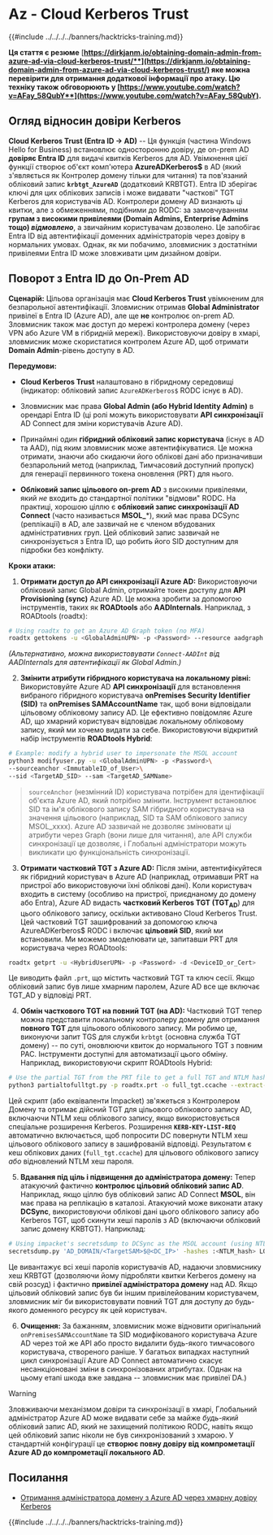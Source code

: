 # Az - Cloud Kerberos Trust

{{#include ../../../../banners/hacktricks-training.md}}

**Ця стаття є резюме** [**https://dirkjanm.io/obtaining-domain-admin-from-azure-ad-via-cloud-kerberos-trust/**](https://dirkjanm.io/obtaining-domain-admin-from-azure-ad-via-cloud-kerberos-trust/) **яке можна перевірити для отримання додаткової інформації про атаку. Цю техніку також обговорюють у** [**https://www.youtube.com/watch?v=AFay_58QubY**](https://www.youtube.com/watch?v=AFay_58QubY)**.**

## Огляд відносин довіри Kerberos

**Cloud Kerberos Trust (Entra ID -> AD)** -- Ця функція (частина Windows Hello for Business) встановлює односторонню довіру, де on-prem AD **довіряє Entra ID** для видачі квитків Kerberos для AD. Увімкнення цієї функції створює об'єкт комп'ютера **AzureADKerberos$** в AD (який з'являється як Контролер домену тільки для читання) та пов'язаний обліковий запис **`krbtgt_AzureAD`** (додатковий KRBTGT). Entra ID зберігає ключі для цих облікових записів і може видавати "часткові" TGT Kerberos для користувачів AD. Контролери домену AD визнають ці квитки, але з обмеженнями, подібними до RODC: за замовчуванням **групам з високими привілеями (Domain Admins, Enterprise Admins тощо) *відмовлено***, а звичайним користувачам дозволено. Це запобігає Entra ID від автентифікації доменних адміністраторів через довіру в нормальних умовах. Однак, як ми побачимо, зловмисник з достатніми привілеями Entra ID може зловживати цим дизайном довіри.

## Поворот з Entra ID до On-Prem AD

**Сценарій:** Цільова організація має **Cloud Kerberos Trust** увімкненим для безпарольної автентифікації. Зловмисник отримав **Global Administrator** привілеї в Entra ID (Azure AD), але ще **не** контролює on-prem AD. Зловмисник також має доступ до мережі контролера домену (через VPN або Azure VM в гібридній мережі). Використовуючи довіру в хмарі, зловмисник може скористатися контролем Azure AD, щоб отримати **Domain Admin**-рівень доступу в AD.

**Передумови:**

-   **Cloud Kerberos Trust** налаштовано в гібридному середовищі (індикатор: обліковий запис `AzureADKerberos$` RODC існує в AD).

-   Зловмисник має права **Global Admin (або Hybrid Identity Admin)** в орендарі Entra ID (ці ролі можуть використовувати **API синхронізації** AD Connect для зміни користувачів Azure AD).

-   Принаймні один **гібридний обліковий запис користувача** (існує в AD та AAD), під яким зловмисник може автентифікуватися. Це можна отримати, знаючи або скидаючи його облікові дані або призначивши безпарольний метод (наприклад, Тимчасовий доступний пропуск) для генерації первинного токена оновлення (PRT) для нього.

-   **Обліковий запис цільового on-prem AD** з високими привілеями, який *не* входить до стандартної політики "відмови" RODC. На практиці, хорошою ціллю є **обліковий запис синхронізації AD Connect** (часто називається **MSOL_***), який має права DCSync (реплікації) в AD, але зазвичай не є членом вбудованих адміністративних груп. Цей обліковий запис зазвичай не синхронізується з Entra ID, що робить його SID доступним для підробки без конфлікту.

**Кроки атаки:**

1.  **Отримати доступ до API синхронізації Azure AD:** Використовуючи обліковий запис Global Admin, отримайте токен доступу для **API Provisioning (sync)** Azure AD. Це можна зробити за допомогою інструментів, таких як **ROADtools** або **AADInternals**. Наприклад, з ROADtools (roadtx):
```bash
# Using roadtx to get an Azure AD Graph token (no MFA)
roadtx gettokens -u <GlobalAdminUPN> -p <Password> --resource aadgraph
```
*(Альтернативно, можна використовувати `Connect-AADInt` від AADInternals для автентифікації як Global Admin.)*

2.  **Змінити атрибути гібридного користувача на локальному рівні:** Використовуйте Azure AD **API синхронізації** для встановлення вибраного гібридного користувача **onPremises Security Identifier (SID)** та **onPremises SAMAccountName** так, щоб вони відповідали цільовому обліковому запису AD. Це ефективно повідомляє Azure AD, що хмарний користувач відповідає локальному обліковому запису, який ми хочемо видати за себе. Використовуючи відкритий набір інструментів **ROADtools Hybrid**:
```bash
# Example: modify a hybrid user to impersonate the MSOL account
python3 modifyuser.py -u <GlobalAdminUPN> -p <Password>\
--sourceanchor <ImmutableID_of_User>\
--sid <TargetAD_SID> --sam <TargetAD_SAMName>
```
> `sourceAnchor` (незмінний ID) користувача потрібен для ідентифікації об'єкта Azure AD, який потрібно змінити. Інструмент встановлює SID та ім'я облікового запису SAM гібридного користувача на значення цільового (наприклад, SID та SAM облікового запису MSOL_xxxx). Azure AD зазвичай не дозволяє змінювати ці атрибути через Graph (вони лише для читання), але API служби синхронізації це дозволяє, і Глобальні адміністратори можуть викликати цю функціональність синхронізації.

3.  **Отримати частковий TGT з Azure AD:** Після зміни, автентифікуйтеся як гібридний користувач в Azure AD (наприклад, отримавши PRT на пристрої або використовуючи їхні облікові дані). Коли користувач входить в систему (особливо на пристрої, приєднаному до домену або Entra), Azure AD видасть **частковий Kerberos TGT (TGT**<sub>**AD**</sub>) для цього облікового запису, оскільки активовано Cloud Kerberos Trust. Цей частковий TGT зашифрований за допомогою ключа AzureADKerberos$ RODC і включає **цільовий SID**, який ми встановили. Ми можемо змоделювати це, запитавши PRT для користувача через ROADtools:
```bash
roadtx getprt -u <HybridUserUPN> -p <Password> -d <DeviceID_or_Cert>
```
Це виводить файл `.prt`, що містить частковий TGT та ключ сесії. Якщо обліковий запис був лише хмарним паролем, Azure AD все ще включає TGT_AD у відповіді PRT.

4.  **Обмін часткового TGT на повний TGT (на AD):** Частковий TGT тепер можна представити локальному контролеру домену для отримання **повного TGT** для цільового облікового запису. Ми робимо це, виконуючи запит TGS для служби `krbtgt` (основна служба TGT домену) -- по суті, оновлюючи квиток до нормального TGT з повним PAC. Інструменти доступні для автоматизації цього обміну. Наприклад, використовуючи скрипт ROADtools Hybrid:
```bash
# Use the partial TGT from the PRT file to get a full TGT and NTLM hash
python3 partialtofulltgt.py -p roadtx.prt -o full_tgt.ccache --extract-hash
```
Цей скрипт (або еквіваленти Impacket) зв'яжеться з Контролером Домену та отримає дійсний TGT для цільового облікового запису AD, включаючи NTLM хеш облікового запису, якщо використовується спеціальне розширення Kerberos. Розширення **`KERB-KEY-LIST-REQ`** автоматично включається, щоб попросити DC повернути NTLM хеш цільового облікового запису в зашифрованій відповіді. Результатом є кеш облікових даних (`full_tgt.ccache`) для цільового облікового запису *або* відновлений NTLM хеш пароля.

5.  **Вдавання під ціль і підвищення до адміністратора домену:** Тепер атакуючий фактично **контролює цільовий обліковий запис AD**. Наприклад, якщо ціллю був обліковий запис AD Connect **MSOL**, він має права на реплікацію в каталозі. Атакуючий може виконати атаку **DCSync**, використовуючи облікові дані цього облікового запису або Kerberos TGT, щоб скинути хеші паролів з AD (включаючи обліковий запис домену KRBTGT). Наприклад:
```bash
# Using impacket's secretsdump to DCSync as the MSOL account (using NTLM hash)
secretsdump.py 'AD_DOMAIN/<TargetSAM>$@<DC_IP>' -hashes :<NTLM_hash> LOCAL
```
Це вивантажує всі хеші паролів користувачів AD, надаючи зловмиснику хеш KRBTGT (дозволяючи йому підробляти квитки Kerberos домену на свій розсуд) і фактично **привілеї адміністратора домену** над AD. Якщо цільовий обліковий запис був би іншим привілейованим користувачем, зловмисник міг би використовувати повний TGT для доступу до будь-якого доменного ресурсу як цей користувач.

6.  **Очищення:** За бажанням, зловмисник може відновити оригінальний `onPremisesSAMAccountName` та SID модифікованого користувача Azure AD через той же API або просто видалити будь-якого тимчасового користувача, створеного раніше. У багатьох випадках наступний цикл синхронізації Azure AD Connect автоматично скасує несанкціоновані зміни в синхронізованих атрибутах. (Однак на цьому етапі шкода вже завдана -- зловмисник має привілеї DA.)

> [!WARNING]
> Зловживаючи механізмом довіри та синхронізації в хмарі, Глобальний адміністратор Azure AD може видавати себе за майже *будь-який* обліковий запис AD, який не захищений політикою RODC, навіть якщо цей обліковий запис ніколи не був синхронізований з хмарою. У стандартній конфігурації це **створює повну довіру від компрометації Azure AD до компрометації локального AD**.


## Посилання

- [Отримання адміністратора домену з Azure AD через хмарну довіру Kerberos](https://dirkjanm.io/obtaining-domain-admin-from-azure-ad-via-cloud-kerberos-trust/)



{{#include ../../../../banners/hacktricks-training.md}}
